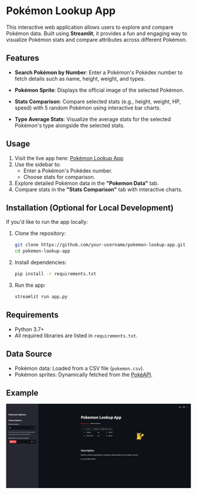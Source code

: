 # Pokémon Lookup App

This interactive web application allows users to explore and compare Pokémon data. Built using **Streamlit**, it provides a fun and engaging way to visualize Pokémon stats and compare attributes across different Pokémon.

## Features

- **Search Pokémon by Number**:
  Enter a Pokémon's Pokédex number to fetch details such as name, height, weight, and types.

- **Pokémon Sprite**:
  Displays the official image of the selected Pokémon.

- **Stats Comparison**:
  Compare selected stats (e.g., height, weight, HP, speed) with 5 random Pokémon using interactive bar charts.
  
- **Type Average Stats**:
  Visualize the average stats for the selected Pokémon's type alongside the selected stats.

## Usage

1. Visit the live app here: [Pokémon Lookup App](https://pokemon-group-e.streamlit.app/)
2. Use the sidebar to:
   - Enter a Pokémon's Pokédex number.
   - Choose stats for comparison.
3. Explore detailed Pokémon data in the **"Pokemon Data"** tab.
4. Compare stats in the **"Stats Comparison"** tab with interactive charts.

## Installation (Optional for Local Development)

If you'd like to run the app locally:

1. Clone the repository:
   ```bash
   git clone https://github.com/your-username/pokemon-lookup-app.git
   cd pokemon-lookup-app
   ```
2. Install dependencies:
   ```bash
   pip install -r requirements.txt
   ```
3. Run the app:
   ```bash
   streamlit run app.py
   ```

## Requirements

- Python 3.7+
- All required libraries are listed in `requirements.txt`.

## Data Source

- Pokémon data: Loaded from a CSV file (`pokemon.csv`).
- Pokémon sprites: Dynamically fetched from the [PokéAPI](https://pokeapi.co/).

## Example

![Pokémon App Screenshot](/Screenshot.png)


